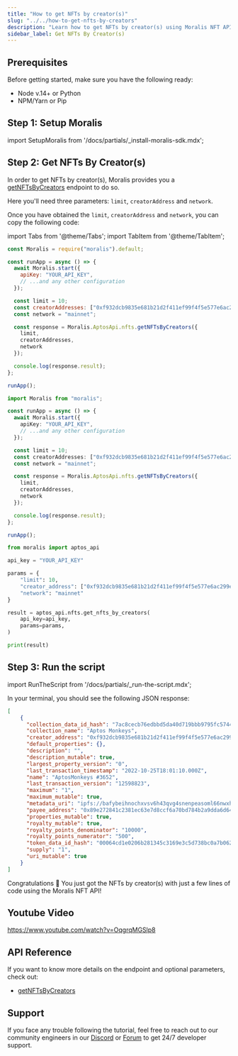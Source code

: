 ```yaml
---
title: "How to get NFTs by creator(s)"
slug: "../../how-to-get-nfts-by-creators"
description: "Learn how to get NFTs by creator(s) using Moralis NFT API."
sidebar_label: Get NFTs By Creator(s)
---
```


## Prerequisites

Before getting started, make sure you have the following ready:

- Node v.14+ or Python
- NPM/Yarn or Pip

## Step 1: Setup Moralis

import SetupMoralis from '/docs/partials/\_install-moralis-sdk.mdx';

<SetupMoralis node="moralis" python="moralis" />

## Step 2: Get NFTs By Creator(s)

In order to get NFTs by creator(s), Moralis provides you a [getNFTsByCreators](/web3-data-api/aptos/reference/get-nfts-by-creators) endpoint to do so.

Here you'll need three parameters: `limit`, `creatorAddress` and `network`.

Once you have obtained the `limit`, `creatorAddress` and `network`, you can copy the following code:

import Tabs from '@theme/Tabs';
import TabItem from '@theme/TabItem';

<Tabs groupId="programming-language">
  <TabItem value="javascript" label="index.js (JavaScript)" default>

```javascript index.js
const Moralis = require("moralis").default;

const runApp = async () => {
  await Moralis.start({
    apiKey: "YOUR_API_KEY",
    // ...and any other configuration
  });

  const limit = 10;
  const creatorAddresses: ["0xf932dcb9835e681b21d2f411ef99f4f5e577e6ac299eebee2272a39fb348f702"];
  const network = "mainnet";

  const response = Moralis.AptosApi.nfts.getNFTsByCreators({
    limit,
    creatorAddresses,
    network
  });

  console.log(response.result);
};

runApp();
```

</TabItem>
<TabItem value="typescript" label="index.ts (TypeScript)">

```typescript index.ts
import Moralis from "moralis";

const runApp = async () => {
  await Moralis.start({
    apiKey: "YOUR_API_KEY",
    // ...and any other configuration
  });

  const limit = 10;
  const creatorAddresses: ["0xf932dcb9835e681b21d2f411ef99f4f5e577e6ac299eebee2272a39fb348f702"];
  const network = "mainnet";

  const response = Moralis.AptosApi.nfts.getNFTsByCreators({
    limit,
    creatorAddresses,
    network
  });

  console.log(response.result);
};

runApp();
```

</TabItem>
<TabItem value="python" label="index.py (Python)">

```python index.py
from moralis import aptos_api

api_key = "YOUR_API_KEY"

params = {
    "limit": 10,
    "creator_address": ["0xf932dcb9835e681b21d2f411ef99f4f5e577e6ac299eebee2272a39fb348f702"],
    "network": "mainnet"
}

result = aptos_api.nfts.get_nfts_by_creators(
    api_key=api_key,
    params=params,
)

print(result)
```

</TabItem>
</Tabs>

## Step 3: Run the script

import RunTheScript from '/docs/partials/\_run-the-script.mdx';

<RunTheScript />

In your terminal, you should see the following JSON response:

```json
[
    {
      "collection_data_id_hash": "7ac8cecb76edbbd5da40d719bbb9795fc5744e4098ee0ce1be4bb86c90f42301",
      "collection_name": "Aptos Monkeys",
      "creator_address": "0xf932dcb9835e681b21d2f411ef99f4f5e577e6ac299eebee2272a39fb348f702",
      "default_properties": {},
      "description": "",
      "description_mutable": true,
      "largest_property_version": "0",
      "last_transaction_timestamp": "2022-10-25T18:01:10.000Z",
      "name": "AptosMonkeys #3652",
      "last_transaction_version": "12598823",
      "maximum": "1",
      "maximum_mutable": true,
      "metadata_uri": "ipfs://bafybeihnochxvsv6h43qvg4snenpeasoml66nwxhuiadfzkefix7vbetyq/3652.json",
      "payee_address": "0x89e272841c2381ec63e7d8ccf6a70bd784b2a9dda6d6425aeb31657f4a5619c0",
      "properties_mutable": true,
      "royalty_mutable": true,
      "royalty_points_denominator": "10000",
      "royalty_points_numerator": "500",
      "token_data_id_hash": "00064cd1e0206b281345c3169e3c5d738bc0a7b0623d3451baab10a91bd43cdb",
      "supply": "1",
      "uri_mutable": true
    }
]
```

Congratulations 🥳 You just got the NFTs by creator(s) with just a few lines of code using the Moralis NFT API!

## Youtube Video

https://www.youtube.com/watch?v=OqgrqMGSlp8

## API Reference

If you want to know more details on the endpoint and optional parameters, check out:

- [getNFTsByCreators](/web3-data-api/aptos/reference/get-nfts-by-creators)

## Support

If you face any trouble following the tutorial, feel free to reach out to our community engineers in our [Discord](https://moralis.io/discord) or [Forum](https://forum.moralis.io) to get 24/7 developer support.
